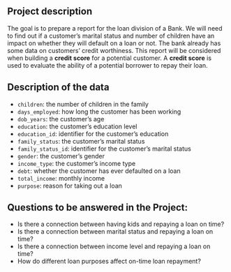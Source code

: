 ## Project description

The goal is to prepare a report for the loan division of a Bank. We will need to find out if a customer’s marital status and number of children have an impact on whether they will default on a loan or not. The bank already has some data on customers’ credit worthiness.
This report will be considered when building a **credit score** for a potential customer. A **credit score** is used to evaluate the ability of a potential borrower to repay their loan.

## Description of the data

- `children`: the number of children in the family
- `days_employed`: how long the customer has been working
- `dob_years`: the customer’s age
- `education`: the customer’s education level
- `education_id`: identifier for the customer’s education
- `family_status`: the customer’s marital status
- `family_status_id`: identifier for the customer’s marital status
- `gender`: the customer’s gender
- `income_type`: the customer’s income type
- `debt`: whether the customer has ever defaulted on a loan
- `total_income`: monthly income
- `purpose`: reason for taking out a loan

## Questions to be answered in the Project:

- Is there a connection between having kids and repaying a loan on time?
- Is there a connection between marital status and repaying a loan on time?
- Is there a connection between income level and repaying a loan on time?
- How do different loan purposes affect on-time loan repayment?


